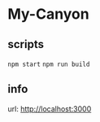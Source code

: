 # My-Canyon

## scripts
`npm start`
`npm run build`

## info
url: [http://localhost:3000](http://localhost:3000)
